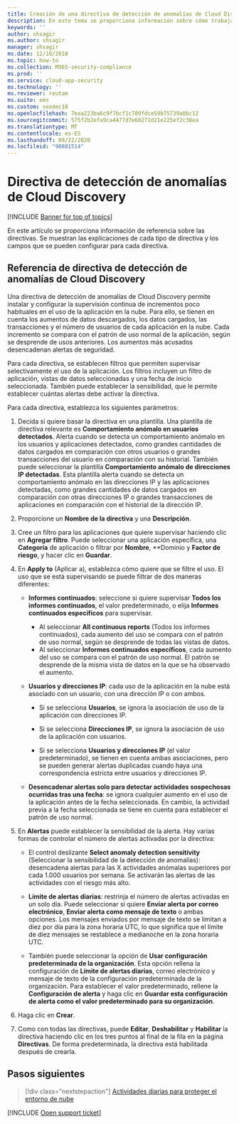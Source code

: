 ```yaml
---
title: Creación de una directiva de detección de anomalías de Cloud Discovery en Cloud App Security
description: En este tema se proporciona información sobre cómo trabajar con directivas de detección de anomalías de Cloud Discovery.
keywords: ''
author: shsagir
ms.author: shsagir
manager: shsagir
ms.date: 12/10/2018
ms.topic: how-to
ms.collection: M365-security-compliance
ms.prod: ''
ms.service: cloud-app-security
ms.technology: ''
ms.reviewer: reutam
ms.suite: ems
ms.custom: seodec18
ms.openlocfilehash: 7eaa223ba6c9f7bcf1c789fdce59b75739a0bc12
ms.sourcegitcommit: 575f2b2efa9ca4477d7e60271d21e225ef2c38ea
ms.translationtype: MT
ms.contentlocale: es-ES
ms.lasthandoff: 09/22/2020
ms.locfileid: "90881514"
---
```

# <a name="cloud-discovery-anomaly-detection-policy"></a>Directiva de detección de anomalías de Cloud Discovery

[!INCLUDE [Banner for top of topics](includes/banner.md)]

En este artículo se proporciona información de referencia sobre las directivas. Se muestran las explicaciones de cada tipo de directiva y los campos que se pueden configurar para cada directiva.

## <a name="cloud-discovery-anomaly-detection-policy-reference"></a>Referencia de directiva de detección de anomalías de Cloud Discovery

Una directiva de detección de anomalías de Cloud Discovery permite instalar y configurar la supervisión continua de incrementos poco habituales en el uso de la aplicación en la nube. Para ello, se tienen en cuenta los aumentos de datos descargados, los datos cargados, las transacciones y el número de usuarios de cada aplicación en la nube. Cada incremento se compara con el patrón de uso normal de la aplicación, según se desprende de usos anteriores. Los aumentos más acusados desencadenan alertas de seguridad.

Para cada directiva, se establecen filtros que permiten supervisar selectivamente el uso de la aplicación. Los filtros incluyen un filtro de aplicación, vistas de datos seleccionadas y una fecha de inicio seleccionada. También puede establecer la sensibilidad, que le permite establecer cuántas alertas debe activar la directiva.

Para cada directiva, establezca los siguientes parámetros:

1. Decida si quiere basar la directiva en una plantilla. Una plantilla de directiva relevante es **Comportamiento anómalo en usuarios detectados**. Alerta cuando se detecta un comportamiento anómalo en los usuarios y aplicaciones detectados, como grandes cantidades de datos cargados en comparación con otros usuarios o grandes transacciones del usuario en comparación con su historial. También puede seleccionar la plantilla **Comportamiento anómalo de direcciones IP detectadas**. Esta plantilla alerta cuando se detecta un comportamiento anómalo en las direcciones IP y las aplicaciones detectadas, como grandes cantidades de datos cargados en comparación con otras direcciones IP o grandes transacciones de aplicaciones en comparación con el historial de la dirección IP.

2. Proporcione un **Nombre de la directiva** y una **Descripción**.

3. Cree un filtro para las aplicaciones que quiere supervisar haciendo clic en **Agregar filtro**.
   Puede seleccionar una aplicación específica, una **Categoría** de aplicación o filtrar por **Nombre**, **Dominio y **Factor de riesgo**, y hacer clic en **Guardar**.

4. En **Apply to** (Aplicar a), establezca cómo quiere que se filtre el uso. El uso que se está supervisando se puede filtrar de dos maneras diferentes:

    - **Informes continuados**: seleccione si quiere supervisar **Todos los informes continuados**, el valor predeterminado, o elija **Informes continuados específicos** para supervisar.

        - Al seleccionar **All continuous reports** (Todos los informes continuados), cada aumento del uso se compara con el patrón de uso normal, según se desprende de todas las vistas de datos.
        - Al seleccionar **Informes continuados específicos**, cada aumento del uso se compara con el patrón de uso normal. El patrón se desprende de la misma vista de datos en la que se ha observado el aumento.

    - **Usuarios y direcciones IP**: cada uso de la aplicación en la nube está asociado con un usuario, con una dirección IP o con ambos.

        - Si se selecciona **Usuarios**, se ignora la asociación de uso de la aplicación con direcciones IP.

        - Si se selecciona **Direcciones IP**, se ignora la asociación de uso de la aplicación con usuarios.

        - Si se selecciona **Usuarios y direcciones IP** (el valor predeterminado), se tienen en cuenta ambas asociaciones, pero se pueden generar alertas duplicadas cuando haya una correspondencia estricta entre usuarios y direcciones IP.

    - **Desencadenar alertas solo para detectar actividades sospechosas ocurridas tras una fecha**: se ignora cualquier aumento en el uso de la aplicación antes de la fecha seleccionada. En cambio, la actividad previa a la fecha seleccionada se tiene en cuenta para establecer el patrón de uso normal.

5. En **Alertas** puede establecer la sensibilidad de la alerta. Hay varias formas de controlar el número de alertas activadas por la directiva:

    - El control deslizante **Select anomaly detection sensitivity** (Seleccionar la sensibilidad de la detección de anomalías): desencadena alertas para las X actividades anómalas superiores por cada 1.000 usuarios por semana. Se activarán las alertas de las actividades con el riesgo más alto.

    - **Límite de alertas diarias**: restrinja el número de alertas activadas en un solo día. Puede seleccionar si quiere **Enviar alerta por correo electrónico**, **Enviar alerta como mensaje de texto** o ambas opciones. Los mensajes enviados por mensaje de texto se limitan a diez por día para la zona horaria UTC, lo que significa que el límite de diez mensajes se restablece a medianoche en la zona horaria UTC.

    - También puede seleccionar la opción de **Usar configuración predeterminada de la organización**. Esta opción rellena la configuración de **Límite de alertas diarias**, correo electrónico y mensaje de texto de la configuración predeterminada de la organización. Para establecer el valor predeterminado, rellene la **Configuración de alerta** y haga clic en **Guardar esta configuración de alerta como el valor predeterminado para su organización**.

6. Haga clic en **Crear**.

7. Como con todas las directivas, puede **Editar**, **Deshabilitar** y **Habilitar** la directiva haciendo clic en los tres puntos al final de la fila en la página **Directivas**. De forma predeterminada, la directiva está habilitada después de crearla.

## <a name="next-steps"></a>Pasos siguientes

> [!div class="nextstepaction"]
> [Actividades diarias para proteger el entorno de nube](daily-activities-to-protect-your-cloud-environment.md)

[!INCLUDE [Open support ticket](includes/support.md)]
